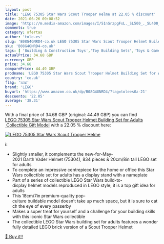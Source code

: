 ```yaml
---
layout: post
title: 'LEGO 75305 Star Wars Scout Trooper Helme at 22.05 % discount'
date: 2021-06-26 09:08:52
image: 'https://m.media-amazon.com/images/I/51nGrzpgFsL._SL500_._SL400_.jpg'
comments: true
category: ofertas
author: 'tole.es'
slug: 'B08G4GNRD4-co.uk LEGO 75305 Star Wars Scout Trooper Helmet Building Set...'
sku: 'B08G4GNRD4-co.uk'
tags: [ 'Building & Construction Toys','Toy Building Sets','Toys & Games','Toys Store','lego', ]
actualPrice: 34.68 GBP
currency: GBP
price: 34.68
comparePrice: 44.49 GBP
prodname: 'LEGO 75305 Star Wars Scout Trooper Helmet Building Set for Adults  Collectible Gift Model'
country: 'co.uk'
flag: '🇬🇧'
brand: 'LEGO'
buyurl: 'https://www.amazon.co.uk/dp/B08G4GNRD4/?tag=tolees0a-21'
descuento: '22.05'
average: '38.31'
---
```


With a final price of 34.68 GBP (original: 44.49 GBP) you can find [LEGO 75305 Star Wars Scout Trooper Helmet Building Set for Adults  Collectible Gift Model](https://www.amazon.co.uk/dp/B08G4GNRD4/?tag=tolees0a-21) with a  22.05 % discount here:

[![LEGO 75305 Star Wars Scout Trooper Helme](https://m.media-amazon.com/images/I/51nGrzpgFsL._SL500_._SL400_.jpg)](https://www.amazon.co.uk/dp/B08G4GNRD4/?tag=tolees0a-21)

ℹ️:

- Slightly smaller, it complements the new-for-May-2021 Darth Vader Helmet (75304), 834 pieces & 20cm/8in tall LEGO set for adults
- To complete an impressive centrepiece for the home or office this Star Wars collectible set for adults has a display stand with a nameplate
- Part of a series of collectible LEGO Star Wars build-to-display helmet models reproduced in LEGO style, it is a top gift idea for adults
- This 18cm/7in premium-quality pop-culture buildable model doesn’t take up much space, but it is sure to catch the eye of every passerby
- Makes a super treat for yourself and a challenge for your building skills with this iconic Star Wars collectible
- The collectible LEGO Star Wars building set for adults features a wonderfully detailed LEGO brick version of a Scout Trooper Helmet

[🛒 Buy it!!](https://www.amazon.co.uk/dp/B08G4GNRD4/?tag=tolees0a-21)
